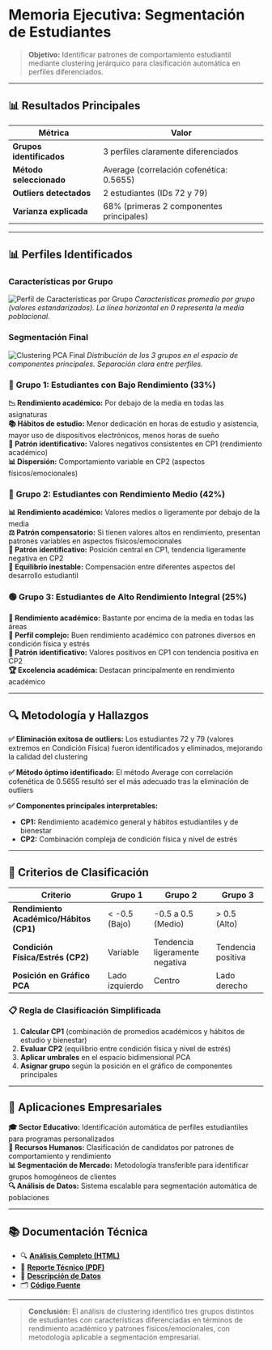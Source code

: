 #  Memoria Ejecutiva: Segmentación de Estudiantes

> **Objetivo:** Identificar patrones de comportamiento estudiantil mediante clustering jerárquico para clasificación automática en perfiles diferenciados.

---

## 📊 Resultados Principales

| **Métrica** | **Valor** |
|-------------|-----------|
| **Grupos identificados** | 3 perfiles claramente diferenciados |
| **Método seleccionado** | Average (correlación cofenética: 0.5655) |
| **Outliers detectados** | 2 estudiantes (IDs 72 y 79) |
| **Varianza explicada** | 68% (primeras 2 componentes principales) |

---

## 📊 Perfiles Identificados

### Características por Grupo
![Perfil de Características por Grupo](https://github.com/user-attachments/assets/4be0c515-7bce-44d8-a411-d07498bfacba)
*Características promedio por grupo (valores estandarizados). La línea horizontal en 0 representa la media poblacional.*

### Segmentación Final
![Clustering PCA Final]([./output/visualizations/clustering-pca-final.png](https://github.com/user-attachments/assets/4be0c515-7bce-44d8-a411-d07498bfacba))
*Distribución de los 3 grupos en el espacio de componentes principales. Separación clara entre perfiles.*

### 🔴 **Grupo 1: Estudiantes con Bajo Rendimiento** (33%)

**📉 Rendimiento académico:** Por debajo de la media en todas las asignaturas  
**📚 Hábitos de estudio:** Menor dedicación en horas de estudio y asistencia, mayor uso de dispositivos electrónicos, menos horas de sueño  
**🎯 Patrón identificativo:** Valores negativos consistentes en CP1 (rendimiento académico)  
**📊 Dispersión:** Comportamiento variable en CP2 (aspectos físicos/emocionales)

### 🔵 **Grupo 2: Estudiantes con Rendimiento Medio** (42%)

**📊 Rendimiento académico:** Valores medios o ligeramente por debajo de la media  
**⚖️ Patrón compensatorio:** Si tienen valores altos en rendimiento, presentan patrones variables en aspectos físicos/emocionales  
**🎯 Patrón identificativo:** Posición central en CP1, tendencia ligeramente negativa en CP2  
**🔄 Equilibrio inestable:** Compensación entre diferentes aspectos del desarrollo estudiantil

### 🟢 **Grupo 3: Estudiantes de Alto Rendimiento Integral** (25%)

**🌟 Rendimiento académico:** Bastante por encima de la media en todas las áreas  
**💪 Perfil complejo:** Buen rendimiento académico con patrones diversos en condición física y estrés  
**🎯 Patrón identificativo:** Valores positivos en CP1 con tendencia positiva en CP2  
**🏆 Excelencia académica:** Destacan principalmente en rendimiento académico

---

## 🔍 Metodología y Hallazgos

**✅ Eliminación exitosa de outliers:** Los estudiantes 72 y 79 (valores extremos en Condición Física) fueron identificados y eliminados, mejorando la calidad del clustering

**✅ Método óptimo identificado:** El método Average con correlación cofenética de 0.5655 resultó ser el más adecuado tras la eliminación de outliers

**✅ Componentes principales interpretables:**
- **CP1:** Rendimiento académico general y hábitos estudiantiles y de bienestar
- **CP2:** Combinación compleja de condición física y nivel de estrés

---

## 🔧 Criterios de Clasificación

| **Criterio** | **Grupo 1** | **Grupo 2** | **Grupo 3** |
|-------------|-------------|-------------|-------------|
| **Rendimiento Académico/Hábitos (CP1)** | < -0.5 (Bajo) | -0.5 a 0.5 (Medio) | > 0.5 (Alto) |
| **Condición Física/Estrés (CP2)** | Variable | Tendencia ligeramente negativa | Tendencia positiva |
| **Posición en Gráfico PCA** | Lado izquierdo | Centro | Lado derecho |

### 📋 Regla de Clasificación Simplificada

1. **Calcular CP1** (combinación de promedios académicos y hábitos de estudio y bienestar)
2. **Evaluar CP2** (equilibrio entre condición física y nivel de estrés)  
3. **Aplicar umbrales** en el espacio bidimensional PCA
4. **Asignar grupo** según la posición en el gráfico de componentes principales

---

## 💼 Aplicaciones Empresariales

**🎓 Sector Educativo:** Identificación automática de perfiles estudiantiles para programas personalizados  
**👥 Recursos Humanos:** Clasificación de candidatos por patrones de comportamiento y rendimiento  
**📊 Segmentación de Mercado:** Metodología transferible para identificar grupos homogéneos de clientes  
**🔍 Análisis de Datos:** Sistema escalable para segmentación automática de poblaciones

---

## 📚 Documentación Técnica

- 🔍 **[Análisis Completo (HTML)](./code/analisis_clustering.html)**
- 📄 **[Reporte Técnico (PDF)](./code/analisis-clustering.pdf)**
- 💾 **[Descripción de Datos](./data/README.md)**
- 🗂️ **[Código Fuente](./code/)**

---

> **Conclusión:** El análisis de clustering identificó tres grupos distintos de estudiantes con características diferenciadas en términos de rendimiento académico y patrones físicos/emocionales, con metodología aplicable a segmentación empresarial.
